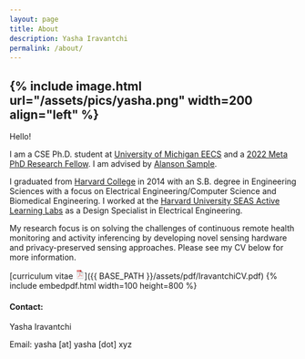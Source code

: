 ```yaml
---
layout: page
title: About
description: Yasha Iravantchi
permalink: /about/
---
```

<!-- ![Yasha S. Iravantchi](/assets/pics/yasha.jpg){:class="lazyload blur"} -->

{% include image.html url="/assets/pics/yasha.png" width=200 align="left" %}
---

Hello!

I am a CSE Ph.D. student at [University of Michigan EECS](https://www.eecs.umich.edu/) and a [2022 Meta PhD Research Fellow](https://research.facebook.com/blog/2022/2/announcing-the-recipients-of-the-2022-meta-phd-research-fellowship/). I am advised by [Alanson Sample](http://www.alansonsample.com/). 

I graduated from [Harvard College](https://college.harvard.edu) in 2014 with an S.B. degree in Engineering Sciences with a focus on Electrical Engineering/Computer Science and Biomedical Engineering. I worked at the 
[Harvard University SEAS Active Learning Labs](https://www.seas.harvard.edu/active-learning-labs) as a Design Specialist in Electrical Engineering. 

My research focus is on solving the challenges of continuous remote health monitoring and activity inferencing by developing novel sensing hardware and privacy-preserved sensing approaches. Please see my CV below for more information. 

[curriculum vitae ![CV as pdf](/assets/icons16/pdf-icon.png)]({{ BASE_PATH }}/assets/pdf/IravantchiCV.pdf)
{% include embedpdf.html width=100 height=800 %}

#### Contact:

Yasha Iravantchi

Email: yasha [at] yasha [dot] xyz
